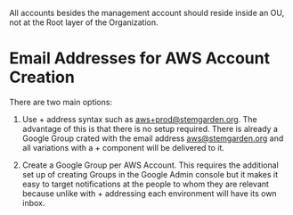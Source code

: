 

All accounts besides the management account should reside inside an OU, not at the Root layer of the Organization.


# Email Addresses for AWS Account Creation

There are two main options:

1. Use + address syntax such as aws+prod@stemgarden.org. The advantage of this is that there is no setup required. There is already a Google Group crated with the email address aws@stemgarden.org and all variations with a + component will be delivered to it. 

1. Create a Google Group per AWS Account. This requires the additional set up of creating Groups in the Google Admin console but it makes it easy to target notifications at the people to whom they are relevant because unlike with + addressing each environment will have its own inbox.
